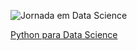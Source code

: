 ![Jornada em Data Science](https://cdn1.gnarususercontent.com.br/1/1223/9687aa9b-d9c6-43a2-a58c-f79e032533f4.png)

[Python para Data Science](https://cursos.alura.com.br/formacao-data-science-python)
